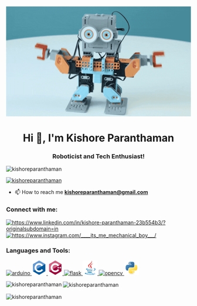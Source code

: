 <p><img  src="https://github.com/kishoreparanthaman/kishoreparanthaman/blob/main/giphy.gif" width="800" height="300" /><p>
<h1 align="center">Hi 👋, I'm Kishore Paranthaman</h1>
<h3 align="center"> Roboticist and Tech Enthusiast!</h3>

<p align="left"> <img src="https://komarev.com/ghpvc/?username=kishoreparanthaman&label=Profile%20views&color=0e75b6&style=flat" alt="kishoreparanthaman" /> </p>
<!-- 
<p align="left"> <a href="https://github.com/ryo-ma/github-profile-trophy"><img src="https://github-profile-trophy.vercel.app/?username=kishoreparanthaman" alt="kishoreparanthaman" /></a> </p> -->


<p align="left"> <a href="https://github.com/ryo-ma/github-profile-trophy"><img src="https://github-profile-trophy.vercel.app/?username=ryo-ma&theme==kishoreparanthaman" alt="kishoreparanthaman" /></a> </p>

- 📫 How to reach me **kishoreparanthaman@gmail.com**

<h3 align="left">Connect with me:</h3>
<p align="left">
<a href="https://linkedin.com/in/https://www.linkedin.com/in/kishore-paranthaman-23b554b3/?originalsubdomain=in" target="blank"><img align="center" src="https://raw.githubusercontent.com/rahuldkjain/github-profile-readme-generator/master/src/images/icons/Social/linked-in-alt.svg" alt="https://www.linkedin.com/in/kishore-paranthaman-23b554b3/?originalsubdomain=in" height="30" width="40" /></a>
<a href="https://www.instagram.com/____its_me_mechanical_boy___/" target="blank"><img align="center" src="https://raw.githubusercontent.com/rahuldkjain/github-profile-readme-generator/master/src/images/icons/Social/instagram.svg" alt="https://www.instagram.com/____its_me_mechanical_boy___/" height="30" width="40" /></a>
</p>

<h3 align="left">Languages and Tools:</h3>
<p align="left"> <a href="https://www.arduino.cc/" target="_blank"> <img src="https://cdn.worldvectorlogo.com/logos/arduino-1.svg" alt="arduino" width="40" height="40"/> </a> <a href="https://www.cprogramming.com/" target="_blank"> <img src="https://raw.githubusercontent.com/devicons/devicon/master/icons/c/c-original.svg" alt="c" width="40" height="40"/> </a> <a href="https://www.w3schools.com/cpp/" target="_blank"> <img src="https://raw.githubusercontent.com/devicons/devicon/master/icons/cplusplus/cplusplus-original.svg" alt="cplusplus" width="40" height="40"/> </a> <a href="https://flask.palletsprojects.com/" target="_blank"> <img src="https://www.vectorlogo.zone/logos/pocoo_flask/pocoo_flask-icon.svg" alt="flask" width="40" height="40"/> </a> <a href="https://www.java.com" target="_blank"> <img src="https://raw.githubusercontent.com/devicons/devicon/master/icons/java/java-original.svg" alt="java" width="40" height="40"/> </a> <a href="https://opencv.org/" target="_blank"> <img src="https://www.vectorlogo.zone/logos/opencv/opencv-icon.svg" alt="opencv" width="40" height="40"/> </a> <a href="https://www.python.org" target="_blank"> <img src="https://raw.githubusercontent.com/devicons/devicon/master/icons/python/python-original.svg" alt="python" width="40" height="40"/> </a> </p>

<p><img align="left" src="https://github-readme-stats.vercel.app/api/top-langs?username=kishoreparanthaman&show_icons=true&locale=en&layout=compact" alt="kishoreparanthaman" /></p>

<p>&nbsp;<img align="center" src="https://github-readme-stats.vercel.app/api?username=kishoreparanthaman&show_icons=true&locale=en" alt="kishoreparanthaman" /></p>

<p><img align="center" src="https://github-readme-streak-stats.herokuapp.com/?user=kishoreparanthaman&" alt="kishoreparanthaman" /></p>
